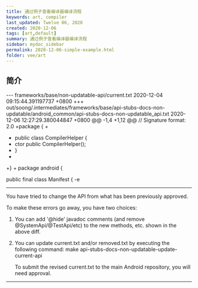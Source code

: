 ```yaml
---
title: 通过例子查看编译器编译流程
keywords: art, compiler
last_updated: Twelve 06, 2020
created: 2020-12-06
tags: [art,default]
summary: 通过例子查看编译器编译流程
sidebar: mydoc_sidebar
permalink: 2020-12-06-simple-example.html
folder: vee/art
---
```


## 简介


--- frameworks/base/non-updatable-api/current.txt       2020-12-04 09:15:44.391197737 +0800
+++ out/soong/.intermediates/frameworks/base/api-stubs-docs-non-updatable/android_common/api-stubs-docs-non-updatable_api.txt   2020-12-06 12:27:29.380044847 +0800
@@ -1,4 +1,12 @@
 // Signature format: 2.0
+package  {
+
+  public class CompilerHelper {
+    ctor public CompilerHelper();
+  }
+
+}
+
 package android {
 
   public final class Manifest {
-e 
******************************
You have tried to change the API from what has been previously approved.

To make these errors go away, you have two choices:
   1. You can add '@hide' javadoc comments (and remove @SystemApi/@TestApi/etc)
      to the new methods, etc. shown in the above diff.

   2. You can update current.txt and/or removed.txt by executing the following command:
         make api-stubs-docs-non-updatable-update-current-api

      To submit the revised current.txt to the main Android repository,
      you will need approval.
******************************
